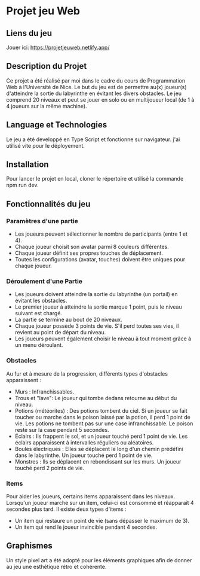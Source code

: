 # Projet jeu Web

## Liens du jeu
Jouer ici:
https://projetjeuweb.netlify.app/

## Description du Projet
Ce projet a été réalisé par moi dans le cadre du cours de Programmation Web à l'Université de Nice.
Le but du jeu est de permettre au(x) joueur(s) d'atteindre la sortie du labyrinthe en évitant les divers obstacles. 
Le jeu comprend 20 niveaux et peut se jouer en solo ou en multijoueur local (de 1 à 4 joueurs sur la même machine).

## Language et Technologies 
Le jeu a été developpé en Type Script et fonctionne sur navigateur. j'ai utilisé vite pour le déployement. 

## Installation
Pour lancer le projet en local, cloner le répertoire et utilisé la commande npm run dev.

## Fonctionnalités du jeu

### Paramètres d'une partie
- Les joueurs peuvent sélectionner le nombre de participants (entre 1 et 4).
- Chaque joueur choisit son avatar parmi 8 couleurs différentes.
- Chaque joueur définit ses propres touches de déplacement.
- Toutes les configurations (avatar, touches) doivent être uniques pour chaque joueur.

### Déroulement d'une Partie
- Les joueurs doivent atteindre la sortie du labyrinthe (un portail) en évitant les obstacles.
- Le premier joueur à atteindre la sortie marque 1 point, puis le niveau suivant est chargé.
- La partie se termine au bout de 20 niveaux.
- Chaque joueur possède 3 points de vie. S'il perd toutes ses vies, il revient au point de départ du niveau.
- Les joueurs peuvent également choisir le niveau à tout moment grâce à un menu déroulant.


### Obstacles
Au fur et à mesure de la progression, différents types d'obstacles apparaissent :
- Murs : Infranchissables.
- Trous et "lave": Le joueur qui tombe dedans retourne au début du niveau.
- Potions (météorites) : Des potions tombent du ciel. Si un joueur se fait toucher ou marche dans le poison laissé par la potion, il perd 1 point de vie. Les potions ne tombent pas sur une case infranchissable. Le poison reste sur la case pendant 5 secondes.
- Éclairs : Ils frappent le sol, et un joueur touché perd 1 point de vie. Les éclairs apparaissent à intervalles réguliers ou aléatoires.
- Boules électriques : Elles se déplacent le long d'un chemin prédéfini dans le labyrinthe. Un joueur touché perd 1 point de vie.
- Monstres : Ils se déplacent en rebondissant sur les murs. Un joueur touché perd 2 points de vie.

### Items
Pour aider les joueurs, certains items apparaissent dans les niveaux. Lorsqu'un joueur marche sur un item, celui-ci est consommé et réapparaît 4 secondes plus tard. Il existe deux types d'items :
- Un item qui restaure un point de vie (sans dépasser le maximum de 3).
- Un item qui rend le joueur invincible pendant 4 secondes.

## Graphismes 
Un style pixel art a été adopté pour les éléments graphiques afin de donner au jeu une esthétique rétro et cohérente.

